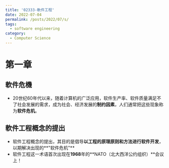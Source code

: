 ```yaml
---
title: '02333-軟件工程'
date: 2022-07-04
permalink: /posts/2022/07/s/
tags:
  - software engineering
category:
  - Computer Science
---
```



# 第一章

## 軟件危機
- 20世纪60年代以来，随着计算机的广泛应用，软件生产率、软件质量满足不了社会发展的需求，成为社会、经济发展的**制约因素**，人们通常把这些现象称为**软件危机**。

## 軟件工程概念的提出
- 软件工程概念的提出，其目的是倡导**以工程的原理原则和方法进行软件开发**， 以期解决出现的**"软件危机"**
- 软件工程这一术语首次出现在**1968**年的**NATO（北大西洋公约组织）**会议上！